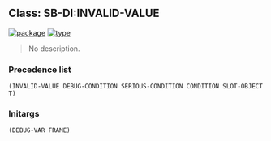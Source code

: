 ## Class: SB-DI:INVALID-VALUE
[![package](https://img.shields.io/badge/Package-SB--DI-5f9ea0.svg?style=social&colorA=999999)](../) [![type](https://img.shields.io/badge/Type-Class-5f9ea0.svg?style=social&colorA=999999)](../#class) 

> No description.

### Precedence list
```
(INVALID-VALUE DEBUG-CONDITION SERIOUS-CONDITION CONDITION SLOT-OBJECT T)
```
### Initargs
```
(DEBUG-VAR FRAME)
```
